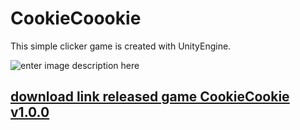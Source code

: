 # CookieCoookie
This simple clicker game is created with UnityEngine.

![enter image description here](https://user-images.githubusercontent.com/30831021/51497368-46531d80-1e06-11e9-9383-76220ad6734b.gif)


## [download link released game CookieCookie v1.0.0](https://github.com/pikacsc/Unity_CookieClicker/releases/download/v1.0.0/CookieCookie_v1.0.0.zip)